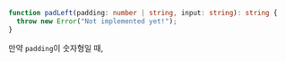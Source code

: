 ```typescript
function padLeft(padding: number | string, input: string): string {
  throw new Error("Not implemented yet!");
}
```

만약 `padding`이 숫자형일 때, 